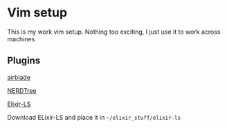 # Vim setup
This is my work vim setup. Nothing too exciting, I just use it to work across machines


## Plugins

[airblade](https://github.com/airblade/vim-gitgutter)

[NERDTree](https://github.com/preservim/nerdtree)

[Elixir-LS](https://github.com/elixir-lsp/elixir-ls)

Download ELixir-LS and place it in `~/elixir_stuff/elixir-ls`
